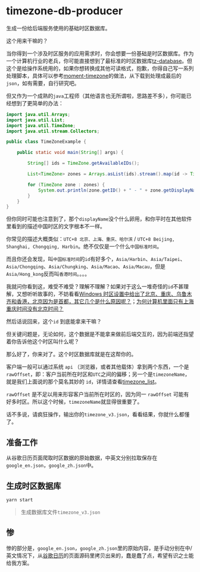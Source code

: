 # timezone-db-producer

生成一份给后端服务使用的基础时区数据库。

这个用来干嘛的？

当你得到一个涉及时区服务的应用需求时，你会想要一份基础是时区数据库。作为一个计算机行业的老兵，你可能直接想到了最标准的时区数据库[tz-database](https://www.iana.org/time-zones)。但这个是给操作系统用的，如果你想转换成其他可读格式，抱歉，你得自己写一系列处理脚本，具体可以参考[moment-timezone](https://github.com/moment/moment-timezone/blob/develop/tasks/data.js)的做法，从下载到处理成最后的`json`，如有需要，自行研究吧。

但又作为一个成熟的`java`工程师（其他语言也无所谓啦，思路差不多），你可能已经想到了更简单的办法：

```java
import java.util.Arrays;
import java.util.List;
import java.util.TimeZone;
import java.util.stream.Collectors;

public class TimeZoneExample {

	public static void main(String[] args) {

		String[] ids = TimeZone.getAvailableIDs();

		List<TimeZone> zones = Arrays.asList(ids).stream().map(id -> TimeZone.getTimeZone(id)).collect(Collectors.toList());

		for (TimeZone zone : zones) {
			System.out.println(zone.getID() + " - " + zone.getDisplayName()); // something like: Asia/Shanghai - China Standard Time
		}
	}
}
```

但你同时可能也注意到了，那个`displayName`没个什么卵用，和你平时在其他软件里看到的描述中国时区的文字根本不一样。

你常见的描述大概类似：`UTC+8 北京、上海、重庆、哈尔滨` / `UTC+8 Beijing, Shanghai, Chongqing, Harbin`。绝不仅仅是一个什么`中国标准时间`。

而且你还会发现，叫`中国标准时间`的`id`有好多个，`Asia/Harbin`、`Asia/Taipei`、`Asia/Chongqing`、`Asia/Chungking`、`Asia/Macao`、`Asia/Macau`，但是`Asia/Hong_kong`反而叫`香港时间`。。。。

我就问你看到这，难受不难受？理解不理解？如果对于这么一堆奇怪的`id`不甚理解，又想听听故事的，不妨看看[Windows 时区设置中给出了北京、重庆、乌鲁木齐和香港，北京因为是首都，其它几个是什么原因呢？](https://www.zhihu.com/question/20052268/answer/13815835)；[为何计算机里面只有上海重庆时间没有北京时间？](https://www.zhihu.com/question/278932712)

然后话说回来，这个`id` 到底能拿来干嘛？

但关键问题是，无论如何，这个数据是不能拿来做前后端交互的，因为前端还指望着你告诉他这个时区叫什么呢？

那么好了，你来对了。这个时区数据库就是在这帮你的。

客户端一般可以通过系统 `api` （浏览器，或者其他载体）拿到两个东西，一个是`rawOffset`，即：客户当前所在时区和`UTC`之间的偏移；另一个是`timezoneName`，就是我们上面说的那个莫名其妙的 `id`，详情请查看[timezone_list](https://en.wikipedia.org/wiki/List_of_tz_database_time_zones)。

`rawOffset` 是不足以用来形容客户当前所在时区的，因为同一 `rawOffset` 可能有好多时区。所以这个时候，`timezoneName`就显得很重要了。

话不多说，请疯狂操作，输出你的`timezone_v3.json`，看看结果，你就什么都懂了。

## 准备工作

从谷歌日历页面爬取时区数据的原始数据，中英文分别拉取保存在`google_en.json`，`google_zh.json`中。

## 生成时区数据库

```bash
yarn start
```

> 生成数据库文件`timezone_v3.json`

## 惨

惨的部分是，`google_en.json`，`google_zh.json`里的原始内容，是手动分别在中/英文情况下，从[谷歌日历](https://calendar.google.com/calendar/r/settings?tab=cc)的页面源码里拷贝出来的，蠢是蠢了点，希望有识之士能给我方案。
